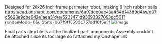 Designed for 26x26 inch frame perimeter robot, intaking 6 inch rubber balls
https://cad.onshape.com/documents/8a97dce0ac43a454d74389d4/w/d07c5620e9cbe942e1aea31d/e/5232471d93393327093dc561?renderMode=0&uiState=667f9f18593c757dd18f5a5f 
![image](https://github.com/user-attachments/assets/1b440869-849f-4e0d-a534-501f13ff402a)


Final parts step file is all the finalized part components
Assembly couldn't be attached since its too large so I attached my Onshape link

